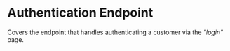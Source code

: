 # Authentication Endpoint

Covers the endpoint that handles authenticating a customer via the _"login"_ page.
